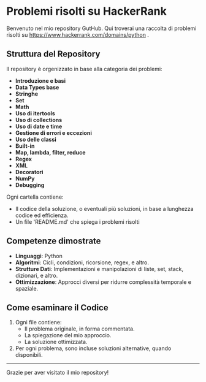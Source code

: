 # Problemi risolti su HackerRank
Benvenuto nel mio repository GutHub. Qui troverai una raccolta di problemi risolti su https://www.hackerrank.com/domains/python .

## Struttura del Repository
Il repository è orgenizzato in base alla categoria dei problemi:
- **Introduzione e basi**
- **Data Types base**
- **Stringhe**
- **Set**
- **Math**
- **Uso di itertools**
- **Uso di collections**
- **Uso di date e time**
- **Gestione di errori e eccezioni**
- **Uso delle classi**
- **Built-in**
- **Map, lambda, filter, reduce**
- **Regex**
- **XML**
- **Decoratori**
- **NumPy**
- **Debugging**

Ogni cartella contiene:
- Il codice della soluzione, o eventuali più soluzioni, in base a lunghezza codice ed efficienza.
- Un file 'README.md' che spiega i problemi risolti

## Competenze dimostrate
- **Linguaggi**: Python
- **Algoritmi**: Cicli, condizioni, ricorsione, regex, e altro.
- **Strutture Dati**: Implementazioni e manipolazioni di liste, set, stack, dizionari, e altro.
- **Ottimizzazione**: Approcci diversi per ridurre complessità temporale e spaziale.

## Come esaminare il Codice
1. Ogni file contiene:
   - Il problema originale, in forma commentata.
   - La spiegazione del mio approccio.
   - La soluzione ottimizzata.
2. Per ogni problema, sono incluse soluzioni alternative, quando disponibili.

---

Grazie per aver visitato il mio repository!
